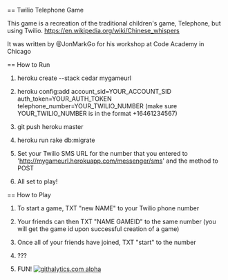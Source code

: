 == Twilio Telephone Game

This game is a recreation of the traditional children's game, Telephone, but using Twilio. https://en.wikipedia.org/wiki/Chinese_whispers

It was written by @JonMarkGo for his workshop at Code Academy in Chicago

== How to Run

1. heroku create --stack cedar mygameurl

2. heroku config:add account_sid=YOUR_ACCOUNT_SID auth_token=YOUR_AUTH_TOKEN telephone_number=YOUR_TWILIO_NUMBER
   (make sure YOUR_TWILIO_NUMBER is in the format +16461234567)

3. git push heroku master

4. heroku run rake db:migrate

5. Set your Twilio SMS URL for the number that you entered to 'http://mygameurl.herokuapp.com/messenger/sms' and the method to POST

6. All set to play!

== How to Play

1. To start a game, TXT "new NAME" to your Twilio phone number

2. Your friends can then TXT "NAME GAMEID" to the same number (you will get the game id upon successful creation of a game)

3. Once all of your friends have joined, TXT "start" to the number

4. ???

5. FUN!
[![githalytics.com alpha](https://cruel-carlota.pagodabox.com/6f3b664857e61f96fbaf74f601421263 "githalytics.com")](http://githalytics.com/jonmarkgo/Twilio-Telephone-Game)
